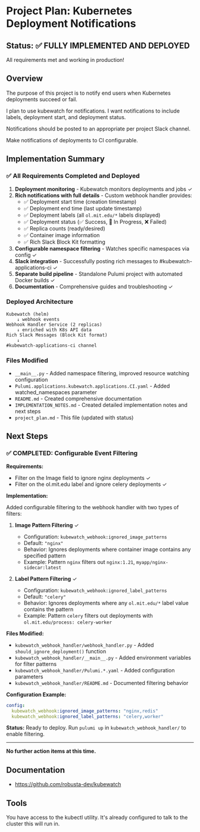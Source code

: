 # Project Plan: Kubernetes Deployment Notifications

## Status: ✅ FULLY IMPLEMENTED AND DEPLOYED

All requirements met and working in production!

## Overview
The purpose of this project is to notify end users when Kubernetes deployments succeed or fail.

I plan to use kubewatch for notifications. I want notifications to include labels, deployment start, and deployment status.

Notifications should be posted to an appropriate per project Slack channel.

Make notifications of deployments to CI configurable.

## Implementation Summary

### ✅ All Requirements Completed and Deployed

1. **Deployment monitoring** - Kubewatch monitors deployments and jobs ✓
2. **Rich notifications with full details** - Custom webhook handler provides:
   - ✅ Deployment start time (creation timestamp)
   - ✅ Deployment end time (last update timestamp)
   - ✅ Deployment labels (all `ol.mit.edu/*` labels displayed)
   - ✅ Deployment status (✅ Success, 🔄 In Progress, ❌ Failed)
   - ✅ Replica counts (ready/desired)
   - ✅ Container image information
   - ✅ Rich Slack Block Kit formatting
3. **Configurable namespace filtering** - Watches specific namespaces via config ✓
4. **Slack integration** - Successfully posting rich messages to #kubewatch-applications-ci ✓
5. **Separate build pipeline** - Standalone Pulumi project with automated Docker builds ✓
6. **Documentation** - Comprehensive guides and troubleshooting ✓

### Deployed Architecture

```
Kubewatch (helm)
    ↓ webhook events
Webhook Handler Service (2 replicas)
    ↓ enriched with K8s API data
Rich Slack Messages (Block Kit format)
    ↓
#kubewatch-applications-ci channel
```

### Files Modified
- `__main__.py` - Added namespace filtering, improved resource watching configuration
- `Pulumi.applications.kubewatch.applications.CI.yaml` - Added watched_namespaces parameter
- `README.md` - Created comprehensive documentation
- `IMPLEMENTATION_NOTES.md` - Created detailed implementation notes and next steps
- `project_plan.md` - This file (updated with status)

## Next Steps

### ✅ COMPLETED: Configurable Event Filtering

**Requirements:**
- Filter on the Image field to ignore nginx deployments ✓
- Filter on the ol.mit.edu label and ignore celery deployments ✓

**Implementation:**

Added configurable filtering to the webhook handler with two types of filters:

1. **Image Pattern Filtering** ✓
   - Configuration: `kubewatch_webhook:ignored_image_patterns`
   - Default: `"nginx"`
   - Behavior: Ignores deployments where container image contains any specified pattern
   - Example: Pattern `nginx` filters out `nginx:1.21`, `myapp/nginx-sidecar:latest`

2. **Label Pattern Filtering** ✓
   - Configuration: `kubewatch_webhook:ignored_label_patterns`
   - Default: `"celery"`
   - Behavior: Ignores deployments where any `ol.mit.edu/*` label value contains the pattern
   - Example: Pattern `celery` filters out deployments with `ol.mit.edu/process: celery-worker`

**Files Modified:**
- `kubewatch_webhook_handler/webhook_handler.py` - Added `should_ignore_deployment()` function
- `kubewatch_webhook_handler/__main__.py` - Added environment variables for filter patterns
- `kubewatch_webhook_handler/Pulumi.*.yaml` - Added configuration parameters
- `kubewatch_webhook_handler/README.md` - Documented filtering behavior

**Configuration Example:**
```yaml
config:
  kubewatch_webhook:ignored_image_patterns: "nginx,redis"
  kubewatch_webhook:ignored_label_patterns: "celery,worker"
```

**Status:** Ready to deploy. Run `pulumi up` in `kubewatch_webhook_handler/` to enable filtering.

---

**No further action items at this time.**

## Documentation
- https://github.com/robusta-dev/kubewatch

## Tools
You have access to the kubectl utility. It's already configured to talk to the cluster this will run in.
